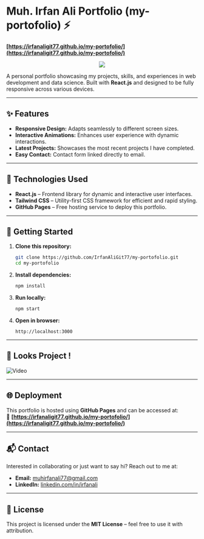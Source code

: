 # Muh. Irfan Ali Portfolio (my-portofolio) ⚡️ 
**[https://irfanaligit77.github.io/my-portofolio/](https://irfanaligit77.github.io/my-portofolio/)**

<p align="center">
  <kbd>
<img src="https://github.com/user-attachments/assets/45688fa1-4e7a-4805-bf8b-aafef1316a93"></img>
  </kbd>
</p>


A personal portfolio showcasing my projects, skills, and experiences in web development and data science. Built with **React.js** and designed to be fully responsive across various devices.  

---

## ✨ Features  
- **Responsive Design:** Adapts seamlessly to different screen sizes.  
- **Interactive Animations:** Enhances user experience with dynamic interactions.  
- **Latest Projects:** Showcases the most recent projects I have completed.  
- **Easy Contact:** Contact form linked directly to email.  

---

## 🔧 Technologies Used  
- **React.js** – Frontend library for dynamic and interactive user interfaces.  
- **Tailwind CSS** – Utility-first CSS framework for efficient and rapid styling.  
- **GitHub Pages** – Free hosting service to deploy this portfolio.  

---

## 🚀 Getting Started  
1. **Clone this repository:**  
    ```bash
    git clone https://github.com/IrfanAliGit77/my-portofolio.git
    cd my-portofolio
    ```
2. **Install dependencies:**  
    ```bash
    npm install
    ```
3. **Run locally:**  
    ```bash
    npm start
    ```
4. **Open in browser:**  
    ```
    http://localhost:3000
    ```

---

## 📸 Looks Project !  
![Video](https://github.com/user-attachments/assets/45688fa1-4e7a-4805-bf8b-aafef1316a93)  

---

## 🌐 Deployment  
This portfolio is hosted using **GitHub Pages** and can be accessed at:  
🔗 **[https://irfanaligit77.github.io/my-portofolio/](https://irfanaligit77.github.io/my-portofolio/)**  

---

## 📬 Contact  
Interested in collaborating or just want to say hi? Reach out to me at:  
- **Email:** [muhirfanali77@gmail.com](mailto:muhirfanali77@gmail.com)  
- **LinkedIn:** [linkedin.com/in/irfanali](https://linkedin.com/in/irfanali)  

---

## 📄 License  
This project is licensed under the **MIT License** – feel free to use it with attribution.  